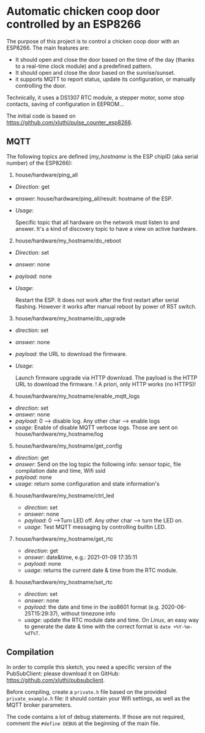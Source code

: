 # Automatic chicken coop door controlled by an ESP8266 #

The purpose of this project is to control a chicken coop door with an ESP8266.  The main features are:
  - It should open and close the door based on the time of the day (thanks to a real-time clock module) and a predefined pattern.
  - It should open and close the door based on the sunrise/sunset.
  - it supports MQTT to report status, update its configuration, or manually controlling the door.

Technically, it uses a DS1307 RTC module, a stepper motor, some stop contacts, saving of configuration in EEPROM...


The initial code is based on https://github.com/xluthi/pulse_counter_esp8266.


## MQTT ##

The following topics are defined (*my_hostname* is the ESP chipID (aka serial number) of the ESP8266):

1. house/hardware/ping_all
  * *Direction*: get
  * *answer*: house/hardware/ping_all/result: hostname of the ESP.
  * *Usage*:

    Specific topic that all hardware on the network must listen to and answer.
    It's a kind of discovery topic to have a view on active hardware.


2. house/hardware/my_hostname/do_reboot
  * *Direction*: set
  * *answer*: none
  * *payload*: none
  * *Usage*:

    Restart the ESP. It does not work after the first restart after serial flashing.
    However it works after manual reboot by power of RST switch.


3. house/hardware/my_hostname/do_upgrade
  * *direction*: set
  * *answer*: none
  * *payload*: the URL to download the firmware.
  * *Usage*:

     Launch firmware upgrade via HTTP download.  The payload is the HTTP URL to download the firmware.
     ! A priori, only HTTP works (no HTTPS)!


4. house/hardware/my_hostname/enable_mqtt_logs
  * *direction*: set
  * *answer*: none
  * *payload*: 0 --> disable log. Any other char --> enable logs
  * *usage*: Enable of disable MQTT verbose logs. Those are sent on house/hardware/my_hostname/log


5. house/hardware/my_hostname/get_config
  * *direction*: get
  * *answer*: Send on the log topic the following info: sensor topic, file compilation date and time, Wifi ssid
  * *payload*: none
  * *usage*: return some configuration and state information's


6. house/hardware/my_hostname/ctrl_led
    * *direction*: set
    * *answer*: none
    * *payload*: 0 -->Turn LED off.  Any other char --> turn the LED on.
    * *usage*: Test MQTT messaging by controlling builtin LED.

7. house/hardware/my_hostname/get_rtc
    * *direction*: get
    * *answer*: date&time,  e.g.: 2021-01-09 17:35:11
    * *payload*: none
    * *usage*: returns the current date & time from the RTC module.

8. house/hardware/my_hostname/set_rtc
    * *direction*: set
    * *answer*: none
    * *payload*: the date and time in the iso8601 format (e.g. 2020-06-25T15:29:37), without timezone info
    * *usage*: update the RTC module date and time.  On Linux, an easy way to generate the date & time with the correct format is `date +%Y-%m-%dT%T`.


## Compilation ##

In order to compile this sketch, you need a specific version of the PubSubClient: please download it on GitHub: https://github.com/xluthi/pubsubclient.

Before compiling, create a `private.h` file based on the provided `private_example.h` file: it should contain your Wifi settings, as well as the MQTT broker parameters.

The code contains a lot of debug statements. If those are not required, comment the `#define DEBUG` at the beginning of the main file.
